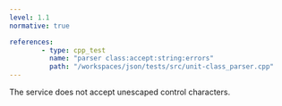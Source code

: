 ```yaml
---
level: 1.1
normative: true

references:
        - type: cpp_test
          name: "parser class:accept:string:errors"
          path: "/workspaces/json/tests/src/unit-class_parser.cpp"
---
```


The service does not accept unescaped control characters.
